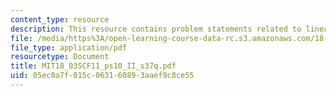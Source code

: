 ```yaml
---
content_type: resource
description: This resource contains problem statements related to linearization.
file: /media/https%3A/open-learning-course-data-rc.s3.amazonaws.com/18-03sc-differential-equations-fall-2011/05ec0a7f015c063160893aaef9c8ce55_MIT18_03SCF11_ps10_II_s37q.pdf
file_type: application/pdf
resourcetype: Document
title: MIT18_03SCF11_ps10_II_s37q.pdf
uid: 05ec0a7f-015c-0631-6089-3aaef9c8ce55
---
```

